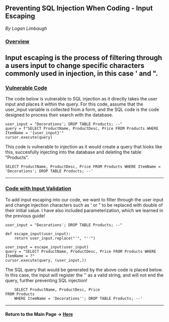 ## Preventing SQL Injection When Coding - Input Escaping
*By Logan Limbaugh*

### <ins>Overview</ins><br>

Input escaping is the process of filtering  through a users input to change specific characters commonly used in injection, in this case ' and ". 
--- 

### <ins>Vulnerable Code</ins><br>
The code below is vulnerable to SQL injection as it directly takes the user input and places it within the query. For this code, assume that the user_input variable is collected from a form, and the SQL code is the code designed to process their search with the database.<br>


    user_input = "Decorations'; DROP TABLE Products; --"
	query = f"SELECT ProductName, ProductDesc, Price FROM Products WHERE ItemName = '{user_input}'"
	cursor.execute(query)

This code is vulnerable to injection as it would create a query that looks like this, succesfully injecting into the database and deleting the table "Products".<br>

    SELECT ProductName, ProductDesc, Price FROM Products WHERE ItemName = 'Decorations'; DROP TABLE Products; --'
    
---

### <ins>Code with Input Validation</ins><br>
To add input escaping into our code, we want to filter through the user input and change injection characters such as ' or " to be replaced with double of their initial value. I have also included parameterization, which we learned in the previous guide!
	
	user_input = "Decorations'; DROP TABLE Products; --" 

	def escape_input(user_input): 
		return user_input.replace("'", "''")
			
	user_input = escape_input(user_input)
	query = "SELECT ProductName, ProductDesc, Price FROM Products WHERE ItemName = ?"
	cursor.execute(query, (user_input,)) 

 The SQL query that would be generated by the above code is placed below. In this case, the input will register the '' as a valid string, and will not end the query, further preventing SQL injection!
     	
        SELECT ProductName, ProductDesc, Price
	FROM Products
    	WHERE ItemName = 'Decorations''; DROP TABLE Products; --'

---

#### Return to the Main Page -> [Here](https://github.com/Loganhl/SQL-Injection-Prevention/blob/main/README.md)
